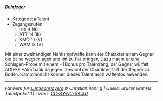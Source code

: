 <!---
Dies ist ein Fanwerk für DUNGEONSLAYERS © von Christian Kennig

Quellen:      [Bruder Grimms Talentpaket 1](https://www.f-space.de/ds4/downloads.html)
              [Talentbeschreibungen](https://www.f-space.de/ds4/tools-talentcards.html)
License:      [CC-BY-NC-SA 4.0](https://creativecommons.org/licenses/by-nc-sa/4.0/deed.de)
Richtlinien:  [Fanwerkrichtlinien](https://www.dungeonslayers.net/fanwerk-richtlinien/)
Autor:        Zauberlehrling
-->

##### Beinfeger

- Kategorie: #Talent
- Zugangsstufen:
  - KRI 4 (III)
  - ATT 14 (III)
  - KMÖ 10 (V)
  - WAM 12 (V)

Mit einer zweihändigen Nahkampfwaffe kann der Charakter einem Gegner die Beine wegschlagen und ihn zu Fall bringen. Dazu macht er eine Schlagen-Probe mit einem +1 Bonus pro Talentrang, der Gegner würfelt AGI+BE +Akrobatik dagegen. Gewinnt der Charakter, fällt der Gegner zu Boden. Kampfmönche können dieses Talent auch waffenlos anwenden.

---

_Fanwerk für [Dungeonslayers](https://www.dungeonslayers.net/) © Christian Kennig | Quelle: Bruder Grimms Talentpaket 1 | Lizenz: [CC-BY-NC-SA 4.0](https://creativecommons.org/licenses/by-nc-sa/4.0/deed.de)_
